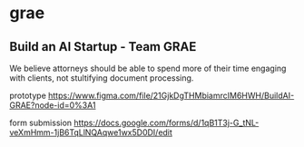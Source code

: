 # grae

## Build an AI Startup - Team GRAE
We believe attorneys should be able to spend more of their time engaging with clients, not stultifying document processing.

prototype
https://www.figma.com/file/21GjkDgTHMbiamrcIM6HWH/BuildAI-GRAE?node-id=0%3A1

form submission
https://docs.google.com/forms/d/1qB1T3j-G_tNL-veXmHmm-1jB6TqLlNQAqwe1wx5D0DI/edit
